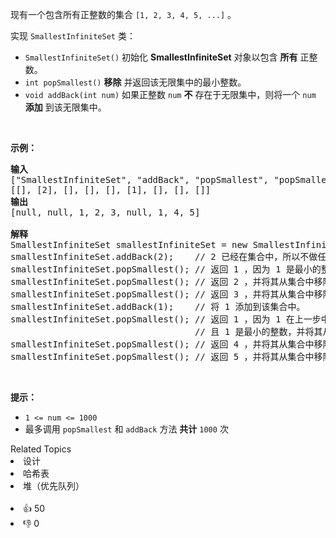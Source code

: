 <p>现有一个包含所有正整数的集合 <code>[1, 2, 3, 4, 5, ...]</code> 。</p>

<p>实现 <code>SmallestInfiniteSet</code> 类：</p>

<ul> 
 <li><code>SmallestInfiniteSet()</code> 初始化 <strong>SmallestInfiniteSet</strong> 对象以包含 <strong>所有</strong> 正整数。</li> 
 <li><code>int popSmallest()</code> <strong>移除</strong> 并返回该无限集中的最小整数。</li> 
 <li><code>void addBack(int num)</code> 如果正整数 <code>num</code> <strong>不</strong> 存在于无限集中，则将一个 <code>num</code> <strong>添加</strong> 到该无限集中。</li> 
</ul>

<p>&nbsp;</p>

<p><strong>示例：</strong></p>

<pre><strong>输入</strong>
["SmallestInfiniteSet", "addBack", "popSmallest", "popSmallest", "popSmallest", "addBack", "popSmallest", "popSmallest", "popSmallest"]
[[], [2], [], [], [], [1], [], [], []]
<strong>输出</strong>
[null, null, 1, 2, 3, null, 1, 4, 5]

<strong>解释</strong>
SmallestInfiniteSet smallestInfiniteSet = new SmallestInfiniteSet();
smallestInfiniteSet.addBack(2);    // 2 已经在集合中，所以不做任何变更。
smallestInfiniteSet.popSmallest(); // 返回 1 ，因为 1 是最小的整数，并将其从集合中移除。
smallestInfiniteSet.popSmallest(); // 返回 2 ，并将其从集合中移除。
smallestInfiniteSet.popSmallest(); // 返回 3 ，并将其从集合中移除。
smallestInfiniteSet.addBack(1);    // 将 1 添加到该集合中。
smallestInfiniteSet.popSmallest(); // 返回 1 ，因为 1 在上一步中被添加到集合中，
                                   // 且 1 是最小的整数，并将其从集合中移除。
smallestInfiniteSet.popSmallest(); // 返回 4 ，并将其从集合中移除。
smallestInfiniteSet.popSmallest(); // 返回 5 ，并将其从集合中移除。</pre>

<p>&nbsp;</p>

<p><strong>提示：</strong></p>

<ul> 
 <li><code>1 &lt;= num &lt;= 1000</code></li> 
 <li>最多调用 <code>popSmallest</code> 和 <code>addBack</code> 方法 <strong>共计</strong> <code>1000</code> 次</li> 
</ul>

<div><div>Related Topics</div><div><li>设计</li><li>哈希表</li><li>堆（优先队列）</li></div></div><br><div><li>👍 50</li><li>👎 0</li></div>